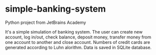 # simple-banking-system
Python project from JetBrains Academy

It's a simple simulation of banking system. 
The user can create new account, log in/out, check balance, deposit money, transfer money from one account to another and close account.
Numbers of credit cards are generated according to Luhn alorithm.
Data is saved in SQLite database.
